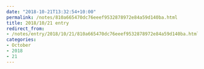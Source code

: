 ```yaml
---
date: "2018-10-21T13:32:54+10:00"
permalink: /notes/810a665470dc76eeef9532878972e84a59d140ba.html
title: 2018/10/21 entry
redirect_from:
- /notes/entry/2018/10/21/810a665470dc76eeef9532878972e84a59d140ba.html
categories:
- October
- 2018
- 21
---
```

